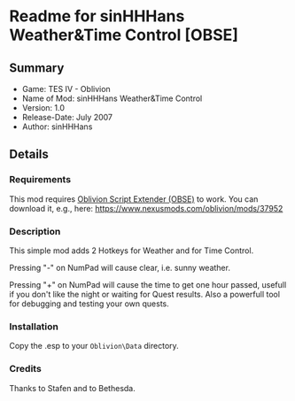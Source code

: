 # Readme for sinHHHans Weather&Time Control [OBSE]

## Summary

- Game: TES IV - Oblivion
- Name of Mod: sinHHHans Weather&Time Control
- Version: 1.0
- Release-Date: July 2007
- Author: sinHHHans

## Details
### Requirements
This mod requires [Oblivion Script Extender (OBSE)](http://obse.silverlock.org/) to work. You can download it, e.g., here: https://www.nexusmods.com/oblivion/mods/37952

### Description

This simple mod adds 2 Hotkeys for Weather and for Time Control.

Pressing "-" on NumPad will cause clear, i.e. sunny weather.

Pressing "+" on NumPad will cause the time to get one hour passed, usefull if you don't like the night or waiting for Quest results. Also a powerfull tool for debugging and testing your own quests.


### Installation
Copy the .esp to your `Oblivion\Data` directory.

### Credits
Thanks to Stafen and to Bethesda.